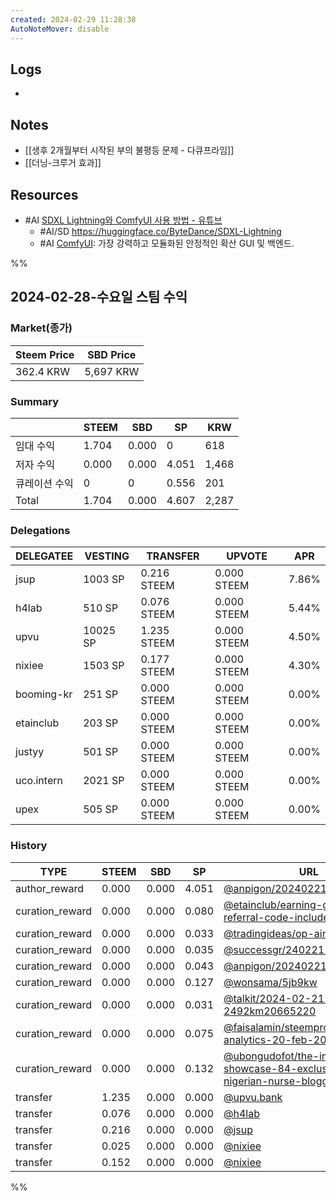 ```yaml
---
created: 2024-02-29 11:28:38
AutoNoteMover: disable
---
```


## Logs
-

## Notes
- [[생후 2개월부터 시작된 부의 불평등 문제 - 다큐프라임]]
- [[더닝-크루거 효과]]

## Resources
- #AI [SDXL Lightning와 ComfyUI 사용 방법 - 유튜브](https://www.youtube.com/watch?v=uLrom2Bn8ig)
	- #AI/SD https://huggingface.co/ByteDance/SDXL-Lightning
	- #AI [ComfyUI](https://github.com/comfyanonymous/ComfyUI): 가장 강력하고 모듈화된 안정적인 확산 GUI 및 백엔드.

%%

## 2024-02-28-수요일 스팀 수익

### Market(종가)
| Steem Price | SBD Price |
| --- | --- |
| 362.4 KRW | 5,697 KRW |

### Summary
| | STEEM | SBD | SP | KRW |
| --- | --- | --- | --- |--- |
| 임대 수익 | 1.704 | 0.000 | 0 | 618 |
| 저자 수익 | 0.000 | 0.000 | 4.051 | 1,468 |
| 큐레이션 수익 | 0 | 0 | 0.556 | 201 |
| Total | 1.704 | 0.000 | 4.607 | 2,287 |

### Delegations
| DELEGATEE  | VESTING  | TRANSFER    | UPVOTE      | APR   |
| ---------- | -------- | ----------- | ----------- | ----- |
| jsup       | 1003 SP  | 0.216 STEEM | 0.000 STEEM | 7.86% |
| h4lab      | 510 SP   | 0.076 STEEM | 0.000 STEEM | 5.44% |
| upvu       | 10025 SP | 1.235 STEEM | 0.000 STEEM | 4.50% |
| nixiee     | 1503 SP  | 0.177 STEEM | 0.000 STEEM | 4.30% |
| booming-kr | 251 SP   | 0.000 STEEM | 0.000 STEEM | 0.00% |
| etainclub  | 203 SP   | 0.000 STEEM | 0.000 STEEM | 0.00% |
| justyy     | 501 SP   | 0.000 STEEM | 0.000 STEEM | 0.00% |
| uco.intern | 2021 SP  | 0.000 STEEM | 0.000 STEEM | 0.00% |
| upex       | 505 SP   | 0.000 STEEM | 0.000 STEEM | 0.00% |

### History
| TYPE | STEEM | SBD | SP | URL |
| --- | --- | --- | --- | --- |
| author_reward | 0.000 | 0.000 | 4.051 | [@anpigon/20240221t120839138z](https://steemit.com/@anpigon/20240221t120839138z) |
| curation_reward | 0.000 | 0.000 | 0.080 | [@etainclub/earning-grass-points-referral-code-included](https://steemit.com/@etainclub/earning-grass-points-referral-code-included) |
| curation_reward | 0.000 | 0.000 | 0.033 | [@tradingideas/op-airdrop](https://steemit.com/@tradingideas/op-airdrop) |
| curation_reward | 0.000 | 0.000 | 0.035 | [@successgr/240221-](https://steemit.com/@successgr/240221-) |
| curation_reward | 0.000 | 0.000 | 0.043 | [@anpigon/20240221t120839138z](https://steemit.com/@anpigon/20240221t120839138z) |
| curation_reward | 0.000 | 0.000 | 0.127 | [@wonsama/5jb9kw](https://steemit.com/@wonsama/5jb9kw) |
| curation_reward | 0.000 | 0.000 | 0.031 | [@talkit/2024-02-21-2492km20665220](https://steemit.com/@talkit/2024-02-21-2492km20665220) |
| curation_reward | 0.000 | 0.000 | 0.075 | [@faisalamin/steempro-tools-analytics-20-feb-2024](https://steemit.com/@faisalamin/steempro-tools-analytics-20-feb-2024) |
| curation_reward | 0.000 | 0.000 | 0.132 | [@ubongudofot/the-interview-showcase-84-exclusive-talk-a-nigerian-nurse-blogger](https://steemit.com/@ubongudofot/the-interview-showcase-84-exclusive-talk-a-nigerian-nurse-blogger) |
| transfer | 1.235 | 0.000 | 0.000 | [@upvu.bank](https://steemit.com/@upvu.bank) |
| transfer | 0.076 | 0.000 | 0.000 | [@h4lab](https://steemit.com/@h4lab) |
| transfer | 0.216 | 0.000 | 0.000 | [@jsup](https://steemit.com/@jsup) |
| transfer | 0.025 | 0.000 | 0.000 | [@nixiee](https://steemit.com/@nixiee) |
| transfer | 0.152 | 0.000 | 0.000 | [@nixiee](https://steemit.com/@nixiee) |

%%


